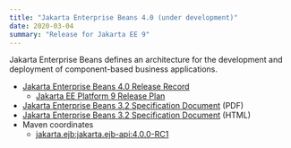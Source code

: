 ```yaml
---
title: "Jakarta Enterprise Beans 4.0 (under development)"
date: 2020-03-04
summary: "Release for Jakarta EE 9"
---
```


Jakarta Enterprise Beans defines an architecture for the development and deployment of component-based business applications.

* [Jakarta Enterprise Beans 4.0 Release Record]()
  * [Jakarta EE Platform 9 Release Plan](https://eclipse-ee4j.github.io/jakartaee-platform/jakartaee9/JakartaEE9ReleasePlan)
* [Jakarta Enterprise Beans 3.2 Specification Document](./enterprise-beans-spec-3.2.pdf) (PDF)
* [Jakarta Enterprise Beans 3.2 Specification Document](./enterprise-beans-spec-3.2.html) (HTML)
* Maven coordinates
  * [jakarta.ejb:jakarta.ejb-api:4.0.0-RC1](https://search.maven.org/artifact/jakarta.ejb/jakarta.ejb-api/4.0.0-RC1/jar)
